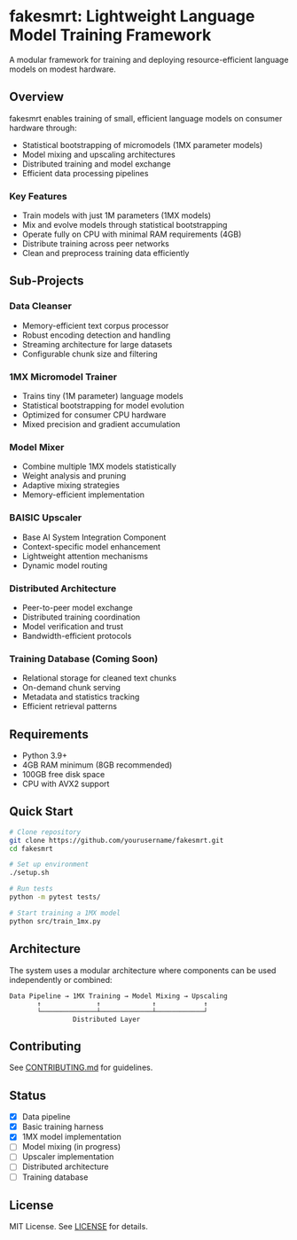 # fakesmrt: Lightweight Language Model Training Framework

A modular framework for training and deploying resource-efficient language models on modest hardware.

## Overview

fakesmrt enables training of small, efficient language models on consumer hardware through:
- Statistical bootstrapping of micromodels (1MX parameter models)
- Model mixing and upscaling architectures
- Distributed training and model exchange
- Efficient data processing pipelines

### Key Features

- Train models with just 1M parameters (1MX models)
- Mix and evolve models through statistical bootstrapping
- Operate fully on CPU with minimal RAM requirements (4GB)
- Distribute training across peer networks
- Clean and preprocess training data efficiently

## Sub-Projects

### Data Cleanser
- Memory-efficient text corpus processor
- Robust encoding detection and handling
- Streaming architecture for large datasets
- Configurable chunk size and filtering

### 1MX Micromodel Trainer
- Trains tiny (1M parameter) language models
- Statistical bootstrapping for model evolution
- Optimized for consumer CPU hardware
- Mixed precision and gradient accumulation

### Model Mixer
- Combine multiple 1MX models statistically
- Weight analysis and pruning
- Adaptive mixing strategies
- Memory-efficient implementation

### BAISIC Upscaler
- Base AI System Integration Component
- Context-specific model enhancement
- Lightweight attention mechanisms
- Dynamic model routing

### Distributed Architecture
- Peer-to-peer model exchange
- Distributed training coordination
- Model verification and trust
- Bandwidth-efficient protocols

### Training Database (Coming Soon)
- Relational storage for cleaned text chunks
- On-demand chunk serving
- Metadata and statistics tracking
- Efficient retrieval patterns

## Requirements

- Python 3.9+
- 4GB RAM minimum (8GB recommended)
- 100GB free disk space
- CPU with AVX2 support

## Quick Start

```bash
# Clone repository
git clone https://github.com/yourusername/fakesmrt.git
cd fakesmrt

# Set up environment
./setup.sh

# Run tests
python -m pytest tests/

# Start training a 1MX model
python src/train_1mx.py
```

## Architecture

The system uses a modular architecture where components can be used independently or combined:

```
Data Pipeline → 1MX Training → Model Mixing → Upscaling
       ↑              ↑             ↑            ↑
       └──────────────┴─────────────┴────────────┘
                Distributed Layer
```

## Contributing

See [CONTRIBUTING.md](CONTRIBUTING.md) for guidelines.

## Status

- [x] Data pipeline
- [x] Basic training harness
- [x] 1MX model implementation
- [ ] Model mixing (in progress)
- [ ] Upscaler implementation
- [ ] Distributed architecture
- [ ] Training database

## License

MIT License. See [LICENSE](LICENSE) for details.
